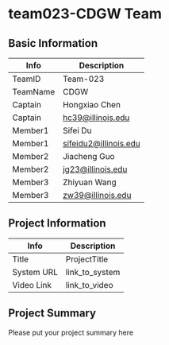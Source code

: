 # team023-CDGW Team

## Basic Information

|   Info      |        Description     |
| ----------- | ---------------------- |
| TeamID      |         Team-023       |
| TeamName    |           CDGW         |
| Captain     |      Hongxiao Chen     |
| Captain     |   hc39@illinois.edu    |
| Member1     |        Sifei Du        |
| Member1     | sifeidu2@illinois.edu  |
| Member2     |      Jiacheng Guo      |
| Member2     |    jg23@illinois.edu   |
| Member3     |       Zhiyuan Wang     |
| Member3     |   zw39@illinois.edu    |

## Project Information

|   Info      |        Description     |
| ----------- | ---------------------- |
|  Title      |       ProjectTitle     |
| System URL  |      link_to_system    |
| Video Link  |      link_to_video     |

## Project Summary
Please put your project summary here
